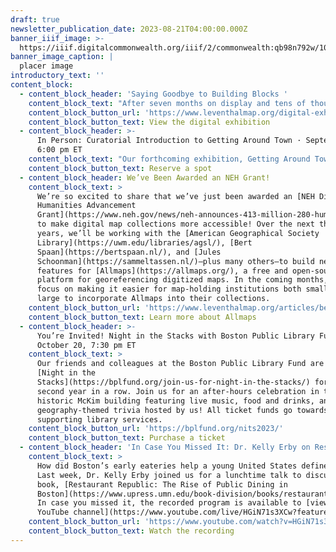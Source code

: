 ```yaml
---
draft: true
newsletter_publication_date: 2023-08-21T04:00:00.000Z
banner_iiif_image: >-
  https://iiif.digitalcommonwealth.org/iiif/2/commonwealth:qb98n792w/1007,1039,4332,1756/2000,/0/default.jpg
banner_image_caption: |
  placer image
introductory_text: ''
content_block:
  - content_block_header: 'Saying Goodbye to Building Blocks '
    content_block_text: "After seven months on display and tens of thousands of visitors, it has come time to close the gallery doors on\_Building Blocks: Boston Stories from Urban Atlases. For folks in Boston, we invite you to\_[visit](https://www.leventhalmap.org/digital-exhibitions/building-blocks/)\_one last time up through August 23, and for those unable to visit in person, the companion\_[digital exhibition](https://www.leventhalmap.org/digital-exhibitions/more-or-less-in-common/)\_will remain on our website for the indefinite future.\n"
    content_block_button_url: 'https://www.leventhalmap.org/digital-exhibitions/building-blocks/'
    content_block_button_text: View the digital exhibition
  - content_block_header: >-
      In Person: Curatorial Introduction to Getting Around Town · September 19,
      6:00 pm ET
    content_block_text: "Our forthcoming exhibition, Getting Around Town: Four Centuries of Mapping Boston in Transit, opens in just a few weeks on Saturday, September 9. Mark your calendar! On September 19, we’ll be celebrating the opening with a reception in Newsfeed Café featuring a roundtable talk on transit in Boston, a Q\\&A session, and an opportunity to explore the material on display. This program is free and open to members of the public.\_Registration is required for refreshments and gallery tours. Please register online to RSVP. The reception will begin at 5:30 pm. and the speaking program will begin at 6:00 pm with small group gallery tours to follow.\n"
    content_block_button_text: Reserve a spot
  - content_block_header: We’ve Been Awarded an NEH Grant!
    content_block_text: >
      We’re so excited to share that we’ve just been awarded an [NEH Digital
      Humanities Advancement
      Grant](https://www.neh.gov/news/neh-announces-413-million-280-humanities-projects-nationwide)
      to make digital map collections more accessible! Over the next three
      years, we’ll be working with the [American Geographical Society
      Library](https://uwm.edu/libraries/agsl/), [Bert
      Spaan](https://bertspaan.nl/), and [Jules
      Schoonman](https://sammeltassen.nl/)—plus many others—to build new
      features for [Allmaps](https://allmaps.org/), a free and open-source
      platform for georeferencing digitized maps. In the coming months, we’ll
      focus on making it easier for map-holding institutions both small and
      large to incorporate Allmaps into their collections. 
    content_block_button_url: 'https://www.leventhalmap.org/articles/bert-spaan-interview/'
    content_block_button_text: Learn more about Allmaps
  - content_block_header: >-
      You’re Invited! Night in the Stacks with Boston Public Library Fund ·
      October 20, 7:30 pm ET
    content_block_text: >
      Our friends and colleagues at the Boston Public Library Fund are hosting
      [Night in the
      Stacks](https://bplfund.org/join-us-for-night-in-the-stacks/) for the
      second year in a row. Join us for an after-hours celebration in the
      historic McKim building featuring live music, food and drinks, and
      geography-themed trivia hosted by us! All ticket funds go towards
      supporting library services.
    content_block_button_url: 'https://bplfund.org/nits2023/'
    content_block_button_text: Purchase a ticket
  - content_block_header: 'In Case You Missed It: Dr. Kelly Erby on Restaurant Republic'
    content_block_text: >
      How did Boston’s early eateries help a young United States define itself?
      Last week, Dr. Kelly Erby joined us for a lunchtime talk to discuss her
      book, [Restaurant Republic: The Rise of Public Dining in
      Boston](https://www.upress.umn.edu/book-division/books/restaurant-republic).
      In case you missed it, the recorded program is available to [view on our
      YouTube channel](https://www.youtube.com/live/HGiN71s3XCw?feature=share). 
    content_block_button_url: 'https://www.youtube.com/watch?v=HGiN71s3XCw'
    content_block_button_text: Watch the recording
---
```







